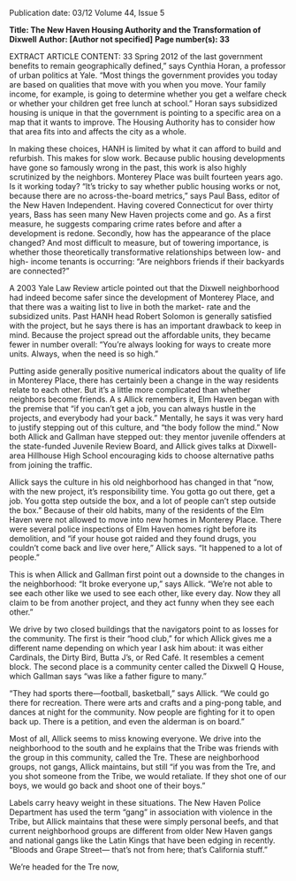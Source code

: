 Publication date: 03/12
Volume 44, Issue 5

**Title: The New Haven Housing Authority and the Transformation of Dixwell**
**Author: [Author not specified]**
**Page number(s): 33**

EXTRACT ARTICLE CONTENT:
33
Spring 2012
of the last government benefits to 
remain geographically defined,” says 
Cynthia Horan, a professor of urban 
politics at Yale. “Most things the 
government provides you today are 
based on qualities that move with 
you when you move. Your family 
income, for example, is going to 
determine whether you get a welfare 
check or whether your children get 
free lunch at school.” Horan says 
subsidized housing is unique in that 
the government is pointing to a 
specific area on a map that it wants to 
improve. The Housing Authority has 
to consider how that area fits into and 
affects the city as a whole.


In making these choices, HANH 
is limited by what it can afford to 
build and refurbish. This makes for 
slow work. Because public housing 
developments have gone so famously 
wrong in the past, this work is also 
highly scrutinized by the neighbors. 
Monterey Place was built fourteen 
years ago. Is it working today? 
“It’s tricky to say whether public 
housing works or not, because there 
are no across-the-board metrics,” 
says Paul Bass, editor of the New 
Haven Independent. Having covered 
Connecticut for over thirty years, Bass 
has seen many New Haven projects 
come and go. As a first measure, 
he suggests comparing crime rates 
before and after a development 
is redone. Secondly, how has the 
appearance of the place changed? 
And most difficult to measure, but 
of towering importance, is whether 
those 
theoretically 
transformative 
relationships between low- and high-
income tenants is occurring: “Are 
neighbors friends if their backyards 
are connected?” 


A 2003 Yale Law Review article 
pointed 
out 
that 
the 
Dixwell 
neighborhood had indeed become 
safer since the development of 
Monterey Place, and that there was a 
waiting list to live in both the market-
rate and the subsidized units.  Past 
HANH head Robert Solomon is 
generally satisfied with the project, 
but he says there is has an important 
drawback to keep in mind. Because 
the project spread out the affordable 
units, they became fewer in number 
overall: “You’re always looking for 
ways to create more units. Always, 
when the need is so high.”


Putting 
aside 
generally 
positive numerical indicators about 
the quality of life in Monterey Place, 
there has certainly been a change in 
the way residents relate to each other. 
But it’s a little more complicated than 
whether neighbors become friends. 
A
s Allick remembers it, Elm 
Haven began with the premise 
that “if you can’t get a job, you can 
always hustle in the projects, and 
everybody had your back.”  Mentally, 
he says it was very hard to justify 
stepping out of this culture, and “the 
body follow the mind.” Now both 
Allick and Gallman have stepped out: 
they mentor juvenile offenders at the 
state-funded Juvenile Review Board, 
and Allick gives talks at Dixwell-area 
Hillhouse High School encouraging 
kids to choose alternative paths from 
joining the traffic. 


Allick says the culture in his 
old neighborhood has changed in 
that “now, with the new project, it’s 
responsibility time. You gotta go out 
there, get a job. You gotta step outside 
the box, and a lot of people can’t step 
outside the box.” Because of their old 
habits, many of the residents of the 
Elm Haven were not allowed to move 
into new homes in Monterey Place. 
There were several police inspections 
of Elm Haven homes right before 
its demolition, and “if your house 
got raided and they found drugs, 
you couldn’t come back and live over 
here,” Allick says. “It happened to a 
lot of people.”


This is when Allick and Gallman 
first point out a downside to the 
changes in the neighborhood: “It 
broke everyone up,” says Allick. 
“We’re not able to see each other like 
we used to see each other, like every 
day. Now they all claim to be from 
another project, and they act funny 
when they see each other.”


We drive by two closed buildings 
that the navigators point to as losses 
for the community. The first is their 
“hood club,” for which Allick gives 
me a different name depending on 
which year I ask him about: it was 
either Cardinals, the Dirty Bird, 
Butta J’s, or Red Café. It resembles a 
cement block. The second place is a 
community center called the Dixwell 
Q House, which Gallman says “was 
like a father figure to many.”


“They had sports there—football, 
basketball,” says Allick. “We could go 
there for recreation. There were arts 
and crafts and a ping-pong table, and 
dances at night for the community. 
Now people are fighting for it to open 
back up. There is a petition, and even 
the alderman is on board.” 


Most of all, Allick seems to miss 
knowing everyone. We drive into the 
neighborhood to the south and he 
explains that the Tribe was friends with 
the group in this community, called 
the Tre. These are neighborhood 
groups, not gangs, Allick maintains, 
but still “if you was from the Tre, and 
you shot someone from the Tribe, we 
would retaliate. If they shot one of 
our boys, we would go back and shoot 
one of their boys.”  


Labels carry heavy weight in 
these situations. The New Haven 
Police Department has used the term 
“gang” in association with violence 
in the Tribe, but Allick maintains that 
these were simply personal beefs, and 
that current neighborhood groups 
are different from older New Haven 
gangs and national gangs like the 
Latin Kings that have been edging in 
recently. “Bloods and Grape Street—
that’s not from here; that’s California 
stuff.” 


We’re headed for the Tre now,